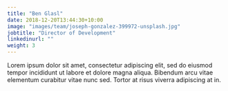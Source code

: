 ```yaml
---
title: "Ben Glasl"
date: 2018-12-20T13:44:30+10:00
image: "images/team/joseph-gonzalez-399972-unsplash.jpg"
jobtitle: "Director of Development"
linkedinurl: ""
weight: 3
---
```


Lorem ipsum dolor sit amet, consectetur adipiscing elit, sed do eiusmod tempor incididunt ut labore et dolore magna aliqua. Bibendum arcu vitae elementum curabitur vitae nunc sed. Tortor at risus viverra adipiscing at in.
